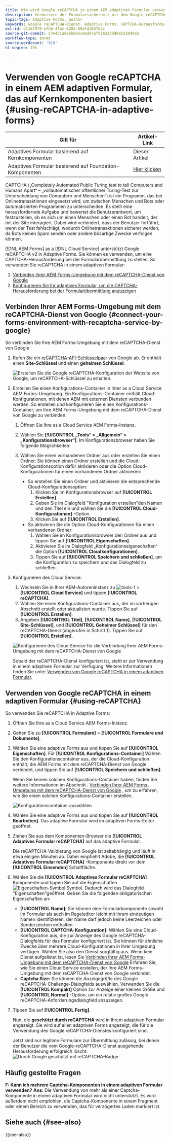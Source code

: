 ```yaml
---
title: Wie wird Google reCAPTCHA in einem AEM adaptiven Formular verwendet?
description: Verbessern der Formularsicherheit mit dem Google reCAPTCHA-Dienst. Schrittweise Anleitung innen!
topic-tags: Adaptive Forms, author
keywords: Google reCAPTCHA-Dienst, Adaptive Forms, CAPTCHA-Herausforderung, Bot-Prävention, Kernkomponenten, Formularübermittlungssicherheit, Form-Spam-Prävention
exl-id: d116f979-efb6-4fac-8202-89afd1037b2c
source-git-commit: 57e421a865b664c0adb7af93b33bd4b6b32049ab
workflow-type: tm+mt
source-wordcount: '919'
ht-degree: 19%

---
```


# Verwenden von Google reCAPTCHA in einem AEM adaptiven Formular, das auf Kernkomponenten basiert {#using-reCAPTCHA-in-adaptive-forms}

| Gilt für | Artikel-Link |
| -------- | ---------------------------- |
| Adaptives Formular basierend auf Kernkomponenten | Dieser Artikel |
| Adaptives Formular basierend auf Foundation-Komponenten | [Hier klicken](/help/forms/captcha-adaptive-forms.md) |

CAPTCHA („Completely Automated Public Turing test to tell Computers and Humans Apart“ – „vollautomatischer öffentlicher Turing-Test zur Unterscheidung von Computern und Menschen“) ist ein Programm, das bei Onlinetransaktionen eingesetzt wird, um zwischen Menschen und Bots oder automatisierten Programmen zu unterscheiden. Es stellt eine herausfordernde Aufgabe und bewertet die Benutzerantwort, um festzustellen, ob es sich um einen Menschen oder einen Bot handelt, der mit der Site interagiert. Dabei wird verhindert, dass der Benutzer fortfährt, wenn der Test fehlschlägt, wodurch Onlinetransaktionen sicherer werden, da Bots keinen Spam senden oder andere bösartige Zwecke verfolgen können.

[!DNL AEM Forms] as a [!DNL Cloud Service] unterstützt Google reCAPTCHA v2 in Adaptive Forms. Sie können es verwenden, um eine CAPTCHA-Herausforderung bei der Formularübermittlung zu stellen. So verwenden Sie reCAPTCHA in einem adaptiven Formular:

1. [Verbinden Ihrer AEM Forms-Umgebung mit dem reCAPTCHA-Dienst von Google](#connect-your-forms-environment-with-recaptcha-service-by-google)
1. [Konfigurieren Sie Ihr adaptives Formular, um die CAPTCHA-Herausforderung bei der Formularübermittlung anzuzeigen](#using-reCAPTCHA)

## Verbinden Ihrer AEM Forms-Umgebung mit dem reCAPTCHA-Dienst von Google {#connect-your-forms-environment-with-recaptcha-service-by-google}

So verbinden Sie Ihre AEM Forms-Umgebung mit dem reCAPTCHA-Dienst von Google

1. Rufen Sie ein [reCAPTCHA-API-Schlüsselpaar](https://www.google.com/recaptcha/admin) von Google ab. Er enthält einen **Site-Schlüssel** und einen **geheimen Schlüssel**.

   ![Erstellen Sie die Google reCAPTCHA-Konfiguration der Website von Google, um reCAPTCHA-Schlüssel zu erhalten.](/help/forms/assets/google-captcha.gif)
1. Erstellen Sie einen Konfigurations-Container in Ihrer as a Cloud Service AEM Forms-Umgebung. Ein Konfigurations-Container enthält Cloud-Konfigurationen, mit denen AEM mit externen Diensten verbunden werden. So erstellen und konfigurieren Sie einen Konfigurations-Container, um Ihre AEM Forms-Umgebung mit dem reCAPTCHA-Dienst von Google zu verbinden:
   1. Öffnen Sie Ihre as a Cloud Service AEM Forms-Instanz.
   1. Wählen Sie **[!UICONTROL „Tools“ > „Allgemein“ > „Konfigurationsbrowser“]**. Im Konfigurationsbrowser haben Sie folgende Möglichkeiten:
   1. Wählen Sie einen vorhandenen Ordner aus oder erstellen Sie einen Ordner. Sie können einen Ordner erstellen und die Cloud-Konfigurationsoption dafür aktivieren oder die Option Cloud-Konfigurationen für einen vorhandenen Ordner aktivieren:

      * So erstellen Sie einen Ordner und aktivieren die entsprechende Cloud-Konfigurationsoption:
         1. Klicken Sie im Konfigurationsbrowser auf **[!UICONTROL Erstellen]**.
         1. Geben Sie im Dialogfeld &quot;Konfiguration erstellen&quot;den Namen und den Titel ein und wählen Sie die **[!UICONTROL Cloud-Konfigurationen]** -Option.
         1. Klicken Sie auf **[!UICONTROL Erstellen]**.
      * So aktivieren Sie die Option Cloud-Konfigurationen für einen vorhandenen Ordner:
         1. Wählen Sie im Konfigurationsbrowser den Ordner  aus und tippen Sie auf **[!UICONTROL Eigenschaften]**.
         1. Aktivieren Sie im Dialogfeld „Konfigurationseigenschaften“ die Option **[!UICONTROL Cloudkonfigurationen]**.
         1. Tippen Sie auf **[!UICONTROL Speichern und schließen]**, um die Konfiguration zu speichern und das Dialogfeld zu schließen.

1. Konfigurieren des Cloud Service:
   1. Wechseln Sie in Ihrer AEM-Autoreninstanz zu ![tools-1](assets/tools-1.png) > **[!UICONTROL Cloud Service]** und tippen **[!UICONTROL reCAPTCHA]**.
   1. Wählen Sie einen Konfigurations-Container aus, der im vorherigen Abschnitt erstellt oder aktualisiert wurde. Tippen Sie auf **[!UICONTROL Erstellen]**.
   1. Angeben **[!UICONTROL Titel]**, **[!UICONTROL Name]**, **[!UICONTROL Site-Schlüssel]**, und **[!UICONTROL Geheimer Schlüssel]** für den reCAPTCHA-Dienst (abgerufen in Schritt 1). Tippen Sie auf **[!UICONTROL Erstellen]**.

   ![Konfigurieren des Cloud Service für die Verbindung Ihrer AEM Forms-Umgebung mit dem reCAPTCHA-Dienst von Google](/help/forms/assets/captcha-configuration.gif)

   Sobald der reCAPTCHA-Dienst konfiguriert ist, steht er zur Verwendung in einem adaptiven Formular zur Verfügung. Weitere Informationen finden Sie unter [Verwenden von Google reCAPTCHA in einem adaptiven Formular](#using-reCAPTCHA).

## Verwenden von Google reCAPTCHA in einem adaptiven Formular {#using-reCAPTCHA}

So verwenden Sie reCAPTCHA in Adaptive Forms:

1. Öffnen Sie Ihre as a Cloud Service AEM Forms-Instanz.
1. Gehen Sie zu **[!UICONTROL Formulare]** > **[!UICONTROL Formulare und Dokumente]**.
1. Wählen Sie eine adaptive Forms aus und tippen Sie auf **[!UICONTROL Eigenschaften]**. Für **[!UICONTROL Konfigurations-Container]** Wählen Sie den Konfigurationscontainer aus, der die Cloud-Konfiguration enthält, die AEM Forms mit dem reCAPTCHA-Dienst von Google verbindet, und tippen Sie auf **[!UICONTROL Speichern und schließen]**.

   Wenn Sie keinen solchen Konfigurations-Container haben, finden Sie weitere Informationen im Abschnitt . [Verbinden Ihrer AEM Forms-Umgebung mit dem reCAPTCHA-Dienst von Google](#connect-your-forms-environment-with-recaptcha-service-by-google) , um zu erfahren, wie Sie einen solchen Konfigurations-Container erstellen.

   ![Konfigurationscontainer auswählen](/help/forms/assets/captcha-properties.png)

1. Wählen Sie eine adaptive Forms aus und tippen Sie auf **[!UICONTROL Bearbeiten]**. Das adaptive Formular wird im adaptiven Forms-Editor geöffnet.
1. Ziehen Sie aus dem Komponenten-Browser die **[!UICONTROL Adaptives Formular reCAPTCHA]** auf das adaptive Formular.

   Die reCAPTCHA-Validierung von Google ist zeitabhängig und läuft in etwa einigen Minuten ab. Daher empfiehlt Adobe, die **[!UICONTROL Adaptives Formular reCAPTCHA]** -Komponente direkt vor dem **[!UICONTROL Einsenden]** Schaltfläche.

1. Wählen Sie die **[!UICONTROL Adaptives Formular reCAPTCHA]** Komponente und tippen Sie auf die Eigenschaften ![Eigenschaften-Symbol](assets/configure-icon.svg) Symbol. Dadurch wird das Dialogfeld &quot;Eigenschaften&quot;geöffnet. Geben Sie die folgenden obligatorischen Eigenschaften an:
   * **[!UICONTROL Name]:** Sie können eine Formularkomponente sowohl im Formular als auch im Regeleditor leicht mit ihrem eindeutigen Namen identifizieren, der Name darf jedoch keine Leerzeichen oder Sonderzeichen enthalten.
   * **[!UICONTROL CAPTCHA-Konfiguration]:** Wählen Sie eine Cloud-Konfiguration aus, die zur Anzeige des Google reCAPTCHA-Dialogfelds für das Formular konfiguriert ist. Sie können für ähnliche Zwecke über mehrere Cloud-Konfigurationen in Ihrer Umgebung verfügen. Wählen Sie also den Dienst sorgfältig aus. Wenn kein Dienst aufgelistet ist, lesen Sie [Verbinden Ihrer AEM Forms-Umgebung mit dem reCAPTCHA-Dienst von Google](#connect-your-forms-environment-with-recaptcha-service-by-google) Erfahren Sie, wie Sie einen Cloud Service erstellen, der Ihre AEM Forms-Umgebung mit dem reCAPTCHA-Dienst von Google verbindet.
   * **Captcha Size:** Sie können die Anzeigegröße des Google reCAPTCHA-Challenge-Dialogfelds auswählen. Verwenden Sie die **[!UICONTROL Kompakt]** Option zur Anzeige einer kleinen Größe und **[!UICONTROL Normal]** -Option, um ein relativ großes Google reCAPTCHA-Anforderungsdialogfeld anzuzeigen.

1. Tippen Sie auf **[!UICONTROL Fertig]**.

   Nun, die **geschützt durch reCAPTCHA** wird in Ihrem adaptiven Formular angezeigt. Sie wird auf allen adaptiven Forms angezeigt, die für die Verwendung des Google reCAPTCHA-Dienstes konfiguriert sind.

   Jetzt sind nur legitime Formulare zur Übermittlung zulässig, bei denen der Benutzer die vom Google-reCAPTCHA-Dienst ausgehende Herausforderung erfolgreich löscht.
   ![Durch Google geschützt mit reCAPTCHA-Badge](/help/forms/assets/google-recaptcha-v2.png)

<!--
### Show or hide CAPTCHA component based on rules {#show-hide-captcha}

You can select to show or hide the CAPTCHA component based on rules that you apply on a component in an Adaptive Form. Tap the component, select ![edit rules](assets/edit-rules-icon.svg), and tap **[!UICONTROL Create]** to create a rule. For more information on creating rules, see [Rule Editor](rule-editor.md).

For example, the CAPTCHA component must display in an Adaptive Form only if the Currency Value field in the form has a value of more than 25000.

Tap the **[!UICONTROL Currency Value]** field in the form and create the following rules:

![Show or hide rules](assets/rules-show-hide-captcha.png)

   >[!NOTE]
   >
   > When you select a reCAPTCHA v2 configuration and the size is set to [!UICONTROL Invisible], the show/hide option remains disabled.

   -->

## Häufig gestellte Fragen

**F: Kann ich mehrere Captcha-Komponenten in einem adaptiven Formular verwenden?**
**Ans:** Die Verwendung von mehr als einer Captcha-Komponente in einem adaptiven Formular wird nicht unterstützt. Es wird außerdem nicht empfohlen, die Captcha-Komponente in einem Fragment oder einem Bereich zu verwenden, das für verzögertes Laden markiert ist.

## Siehe auch {#see-also}

{{see-also}}